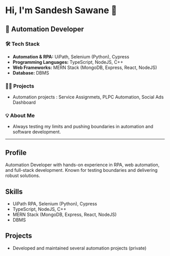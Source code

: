# Hi, I'm Sandesh Sawane 👋

## 🚀 Automation Developer

### 🛠️ Tech Stack
- **Automation & RPA:** UiPath, Selenium (Python), Cypress
- **Programming Languages:** TypeScript, NodeJS, C++
- **Web Frameworks:** MERN Stack (MongoDB, Express, React, NodeJS)
- **Database:** DBMS

### 👨‍💻 Projects
- Automation projects : Service Assignmets, PLPC Automation, Social Ads Dashboard

### 💡 About Me
- Always testing my limits and pushing boundaries in automation and software development.

---
## Profile
Automation Developer with hands-on experience in RPA, web automation, and full-stack development. Known for testing boundaries and delivering robust solutions.

## Skills
- UiPath RPA, Selenium (Python), Cypress
- TypeScript, NodeJS, C++
- MERN Stack (MongoDB, Express, React, NodeJS)
- DBMS

## Projects
- Developed and maintained several automation projects (private)
